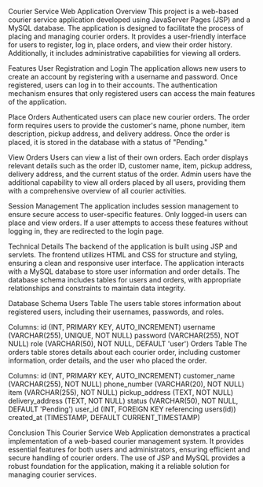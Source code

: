 Courier Service Web Application
Overview
This project is a web-based courier service application developed using JavaServer Pages (JSP) and a MySQL database. The application is designed to facilitate the process of placing and managing courier orders. It provides a user-friendly interface for users to register, log in, place orders, and view their order history. Additionally, it includes administrative capabilities for viewing all orders.

Features
User Registration and Login
The application allows new users to create an account by registering with a username and password. Once registered, users can log in to their accounts. The authentication mechanism ensures that only registered users can access the main features of the application.

Place Orders
Authenticated users can place new courier orders. The order form requires users to provide the customer's name, phone number, item description, pickup address, and delivery address. Once the order is placed, it is stored in the database with a status of "Pending."

View Orders
Users can view a list of their own orders. Each order displays relevant details such as the order ID, customer name, item, pickup address, delivery address, and the current status of the order. Admin users have the additional capability to view all orders placed by all users, providing them with a comprehensive overview of all courier activities.

Session Management
The application includes session management to ensure secure access to user-specific features. Only logged-in users can place and view orders. If a user attempts to access these features without logging in, they are redirected to the login page.

Technical Details
The backend of the application is built using JSP and servlets. The frontend utilizes HTML and CSS for structure and styling, ensuring a clean and responsive user interface. The application interacts with a MySQL database to store user information and order details. The database schema includes tables for users and orders, with appropriate relationships and constraints to maintain data integrity.

Database Schema
Users Table
The users table stores information about registered users, including their usernames, passwords, and roles.

Columns:
id (INT, PRIMARY KEY, AUTO_INCREMENT)
username (VARCHAR(255), UNIQUE, NOT NULL)
password (VARCHAR(255), NOT NULL)
role (VARCHAR(50), NOT NULL, DEFAULT 'user')
Orders Table
The orders table stores details about each courier order, including customer information, order details, and the user who placed the order.

Columns:
id (INT, PRIMARY KEY, AUTO_INCREMENT)
customer_name (VARCHAR(255), NOT NULL)
phone_number (VARCHAR(20), NOT NULL)
item (VARCHAR(255), NOT NULL)
pickup_address (TEXT, NOT NULL)
delivery_address (TEXT, NOT NULL)
status (VARCHAR(50), NOT NULL, DEFAULT 'Pending')
user_id (INT, FOREIGN KEY referencing users(id))
created_at (TIMESTAMP, DEFAULT CURRENT_TIMESTAMP)

Conclusion
This Courier Service Web Application demonstrates a practical implementation of a web-based courier management system. It provides essential features for both users and administrators, ensuring efficient and secure handling of courier orders. The use of JSP and MySQL provides a robust foundation for the application, making it a reliable solution for managing courier services.
